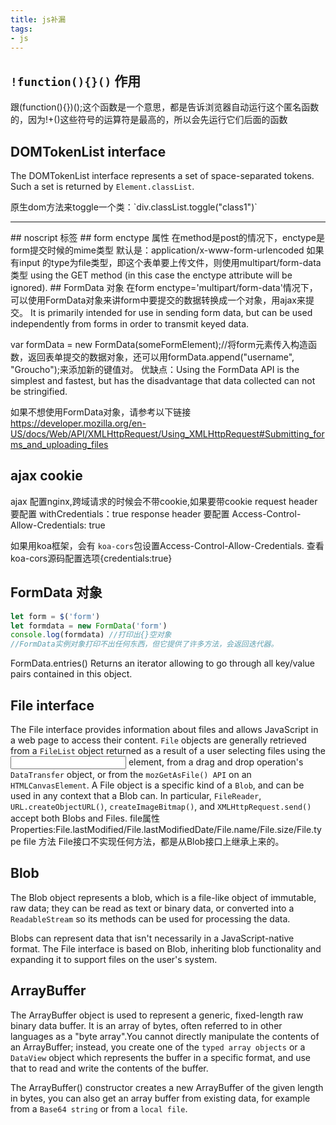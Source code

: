 ```yaml
---
title: js补漏
tags:
- js
---
```

## `!function(){}()` 作用
跟(function(){})();这个函数是一个意思，都是告诉浏览器自动运行这个匿名函数的，因为!+()这些符号的运算符是最高的，所以会先运行它们后面的函数
## DOMTokenList interface
The DOMTokenList interface represents a set of space-separated tokens. Such a set is returned by `Element.classList`.
<div class="class1 class2"></div>
原生dom方法来toggle一个类：`div.classList.toggle("class1")`
<hr>
## noscript 标签
## form
enctype 属性
在method是post的情况下，enctype是form提交时候的mime类型
默认是：application/x-www-form-urlencoded
如果有input 的type为file类型，即这个表单要上传文件，则使用multipart/form-data类型
using the GET method (in this case the enctype attribute will be ignored).
## FormData 对象
在form enctype='multipart/form-data'情况下，可以使用FormData对象来讲form中要提交的数据转换成一个对象，用ajax来提交。
It is primarily intended for use in sending form data, but can be used independently from forms in order to transmit keyed data.

var formData = new FormData(someFormElement);//将form元素传入构造函数，返回表单提交的数据对象，还可以用formData.append("username", "Groucho");来添加新的键值对。
优缺点：Using the FormData API is the simplest and fastest, but has the disadvantage that data collected can not be stringified.

如果不想使用FormData对象，请参考以下链接
https://developer.mozilla.org/en-US/docs/Web/API/XMLHttpRequest/Using_XMLHttpRequest#Submitting_forms_and_uploading_files

## ajax cookie
ajax 配置nginx,跨域请求的时候会不带cookie,如果要带cookie
request header 要配置 withCredentials：true
response header 要配置 Access-Control-Allow-Credentials: true

如果用koa框架，会有 `koa-cors`包设置Access-Control-Allow-Credentials.  查看koa-cors源码配置选项{credentials:true}
## FormData 对象
```js
let form = $('form')
let formdata = new FormData('form')
console.log(formdata) //打印出{}空对象
//FormData实例对象打印不出任何东西，但它提供了许多方法，会返回迭代器。
```
FormData.entries()
Returns an iterator allowing to go through all key/value pairs contained in this object.
## File interface
The File interface provides information about files and allows JavaScript in a web page to access their content.
`File` objects are generally retrieved from a `FileList` object returned as a result of a user selecting files using the <input> element, from a drag and drop operation's `DataTransfer` object, or from the `mozGetAsFile() API` on an `HTMLCanvasElement`.
A File object is a specific kind of a `Blob`, and can be used in any context that a Blob can. In particular, `FileReader`, `URL.createObjectURL()`, `createImageBitmap()`, and `XMLHttpRequest.send()` accept both Blobs and Files.
file属性
Properties:File.lastModified/File.lastModifiedDate/File.name/File.size/File.type
file 方法
File接口不实现任何方法，都是从Blob接口上继承上来的。
## Blob
The Blob object represents a blob, which is a file-like object of immutable, raw data; they can be read as text or binary data, or converted into a `ReadableStream` so its methods can be used for processing the data.

Blobs can represent data that isn't necessarily in a JavaScript-native format. The File interface is based on Blob, inheriting blob functionality and expanding it to support files on the user's system.
## ArrayBuffer
The ArrayBuffer object is used to represent a generic, fixed-length raw binary data buffer.
It is an array of bytes, often referred to in other languages as a "byte array".You cannot directly manipulate the contents of an ArrayBuffer; instead, you create one of the `typed array objects` or a `DataView` object which represents the buffer in a specific format, and use that to read and write the contents of the buffer.

The ArrayBuffer() constructor creates a new ArrayBuffer of the given length in bytes, you can also get an array buffer from existing data, for example from a `Base64 string` or from a `local file`.